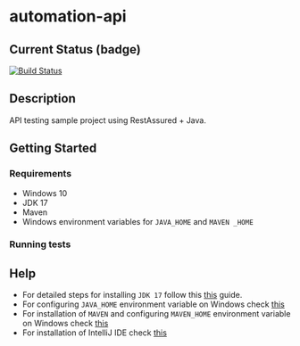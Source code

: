 # automation-api

## Current Status (badge)
[![Build Status](https://dev.azure.com/farmandosb/automation-api/_apis/build/status/farmandosb.automation-api?branchName=master)](https://dev.azure.com/farmandosb/automation-api/_build/latest?definitionId=1&branchName=master)

## Description

API testing sample project using RestAssured + Java.

## Getting Started

### Requirements

* Windows 10
* JDK 17
* Maven
* Windows environment variables for `JAVA_HOME` and `MAVEN _HOME`

### Running tests

## Help

* For detailed steps for installing `JDK 17` follow
  this [this](https://docs.oracle.com/en/java/javase/17/install/installation-jdk-microsoft-windows-platforms.html#GUID-371F38CC-248F-49EC-BB9C-C37FC89E52A0)
  guide.
* For configuring `JAVA_HOME` environment variable on Windows
  check   [this](https://mkyong.com/java/how-to-set-java_home-on-windows-10/)
* For installation of `MAVEN` and configuring `MAVEN_HOME` environment variable on Windows
  check   [this](https://mkyong.com/maven/how-to-install-maven-in-windows/)
* For installation of IntelliJ IDE check [this]("https://www.jetbrains.com/es-es/idea/download/#section=windows")

